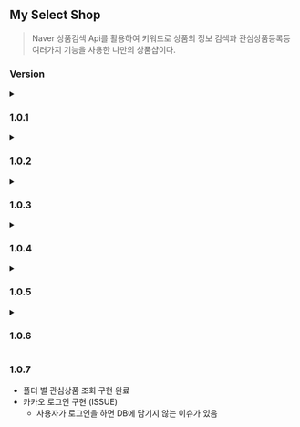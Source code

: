 ## My Select Shop
> Naver 상품검색 Api를 활용하여 키워드로 상품의 정보 검색과 관심상품등록등 여러가지 기능을 사용한 나만의 상품샵이다.

### Version 
<details>
  <summary><h3>1.0.1</h3></summary>

### 요구사항 파악
1. 키워드로 상품의 정보 검색
2. 관심 상품 등록하기
3. 관심 상품의 "희망 최저가" 설정하기
4. 관심 상품 조회하기
5. 매일 새벽1시에 관심 상품 목록 제목으로 검색해서, 최저가 정보를 업데이트 하는 스케줄러 생성하기

### 상품검색 API
|기능|Method|URL|반환|
|-----|-----|-----|-----|
|키워드로 상품 검색|GET|/api/search?query=검색어|List<ItemDto>|

### API 설계하기
|기능|Method|URL|반환|
|-----|-----|-----|-----|
|관심 상품 등록하기|POST|/api/products|ProductResponseDto|
|관심 상품의 희망 최저가 업데이트|PUT|/api/products/{id}|ProductResponseDto|
|관심 상품 조회하기|GET|/api/products|List<ProductResponseDto>|

</details>
<details>
  <summary><h3>1.0.2</h3></summary>

### 요구사항 파악
1. 회원기능 구현

### API 설계
|Name|Method|URL|설명|
|-----|-----|-----|-----|
|로그인 페이지|GET|/api/user/login-page|회원가입 페이지 호출|
|회원가입 페이지|GET|/api/user/sign-up|회원가입 페이지 호출|
|회원가입 페이지|POST|/api/user/sign-up|회원가입|
|회원 정보 요청|GET|/api/user-info|회원 관련 정보 받기|

</details>


<details>
  <summary><h3>1.0.3</h3></summary>

### 요구사항 파악
1. 회원별 상품 API 구현
2. 상품 등록 및 조회 구현
3. Repository에 회원별 상품을 조회하는 메서드 추가
4. Admin 계정 모든 상품 조회 기능 추가

</details>

<details>
  <summary><h3>1.0.4</h3></summary>

> 상품 페이징 및 정령

### 페이징
* page :  조회할 페이지 번호 (**1부터 시작**)
* size : 한 페이지에 보여줄 상품 개수 (**10개로 고정**!)

### 정렬
* sortBy (정렬 항목)
  * id : Product 테이블의 id
  * title : 상품명
  * lprice : 최저가
* isAsc (오름차순?)
  * true: 오름차순 (asc)
  * false : 내림차순 (desc)

### Server -> Client
- number : 조회된 페이지 번호 (**0부터 시작**)
- content : 조회된 상품 정보 (배열)
- size : 한 페이지에 보여줄 상품 개수
- numberOfElements : 실제 조회된 상품 개수
- totalElements : 전체 상품 개수 (회원이 등록한 모든 상품의 개수)
- totalPages : 전체 페이지 수

</details>

<details>
  <summary><h3>1.0.5</h3></summary>

> 폴더 생성 및 조회 구현

### 요구사항
* 회원별 폴더를 추가할 수 있습니다.
* 폴더를 추가할 때 1개~N개를 한번에 추가할 수 있습니다.
* 회원별 저장한 폴더들이 조회되어야 합니다.

</details>

<details>
  <summary><h3>1.0.6</h3></summary>

> 관심 상품에 폴더 추가 구현

### 요구사항
* 관심상품에 폴더를 0개 ~ N개 설정할 수 있습니다.
* 관심상품이 등록되는 시점에는 어느 폴더에도 저장되지 않습니다.
* 관심상품 별로 기 생성 했던 폴더를 선택하여 추가할 수 있습니다.

</details>

### 1.0.7
* 폴더 별 관심상품 조회 구현 완료
* 카카오 로그인 구현 (ISSUE)
  * 사용자가 로그인을 하면 DB에 담기지 않는 이슈가 있음